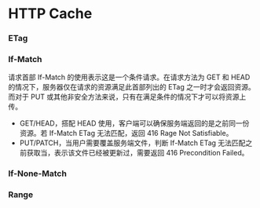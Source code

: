 # HTTP Cache
### ETag

### If-Match

请求首部 If-Match 的使用表示这是一个条件请求。在请求方法为 GET 和 HEAD 的情况下，服务器仅在请求的资源满足此首部列出的 ETag 之一时才会返回资源。而对于 PUT 或其他非安全方法来说，只有在满足条件的情况下才可以将资源上传。

* GET/HEAD，搭配 HEAD 使用，客户端可以确保服务端返回的是之前同一份资源。若 If-Match ETag 无法匹配，返回 416 Rage Not Satisfiable。
* PUT/PATCH，当用户需要覆盖服务端文件，判断 If-Match ETag 无法匹配之前获取当，表示该文件已经被更新过，需要返回 416 Precondition Failed。

### If-None-Match
### Range